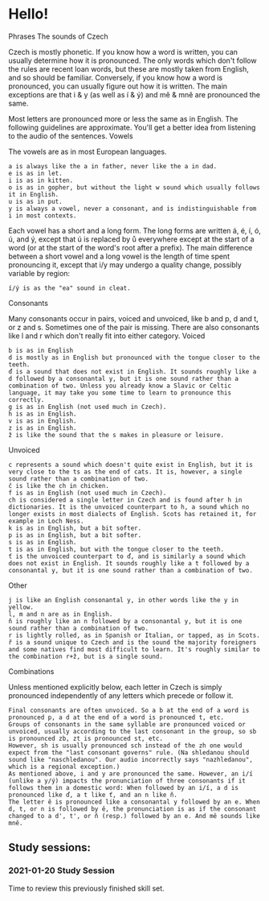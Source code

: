 # Hello! 

Phrases
The sounds of Czech

Czech is mostly phonetic. If you know how a word is written, you can usually determine how it is pronounced. The only words which don't follow the rules are recent loan words, but these are mostly taken from English, and so should be familiar. Conversely, if you know how a word is pronounced, you can usually figure out how it is written. The main exceptions are that i & y (as well as í & ý) and mě & mně are pronounced the same.

Most letters are pronounced more or less the same as in English. The following guidelines are approximate. You'll get a better idea from listening to the audio of the sentences.
Vowels

The vowels are as in most European languages.

    a is always like the a in father, never like the a in dad.
    e is as in let.
    i is as in kitten.
    o is as in gopher, but without the light w sound which usually follows it in English.
    u is as in put.
    y is always a vowel, never a consonant, and is indistinguishable from i in most contexts.

Each vowel has a short and a long form. The long forms are written á, é, í, ó, ú, and ý, except that ú is replaced by ů everywhere except at the start of a word (or at the start of the word's root after a prefix). The main difference between a short vowel and a long vowel is the length of time spent pronouncing it, except that i/y may undergo a quality change, possibly variable by region:

    í/ý is as the "ea" sound in cleat.

Consonants

Many consonants occur in pairs, voiced and unvoiced, like b and p, d and t, or z and s. Sometimes one of the pair is missing. There are also consonants like l and r which don't really fit into either category.
Voiced

    b is as in English
    d is mostly as in English but pronounced with the tongue closer to the teeth.
    ď is a sound that does not exist in English. It sounds roughly like a d followed by a consonantal y, but it is one sound rather than a combination of two. Unless you already know a Slavic or Celtic language, it may take you some time to learn to pronounce this correctly.
    g is as in English (not used much in Czech).
    h is as in English.
    v is as in English.
    z is as in English.
    ž is like the sound that the s makes in pleasure or leisure.

Unvoiced

    c represents a sound which doesn't quite exist in English, but it is very close to the ts as the end of cats. It is, however, a single sound rather than a combination of two.
    č is like the ch in chicken.
    f is as in English (not used much in Czech).
    ch is considered a single letter in Czech and is found after h in dictionaries. It is the unvoiced counterpart to h, a sound which no longer exists in most dialects of English. Scots has retained it, for example in Loch Ness.
    k is as in English, but a bit softer.
    p is as in English, but a bit softer.
    s is as in English.
    t is as in English, but with the tongue closer to the teeth.
    ť is the unvoiced counterpart to ď, and is similarly a sound which does not exist in English. It sounds roughly like a t followed by a consonantal y, but it is one sound rather than a combination of two.

Other

    j is like an English consonantal y, in other words like the y in yellow.
    l, m and n are as in English.
    ň is roughly like an n followed by a consonantal y, but it is one sound rather than a combination of two.
    r is lightly rolled, as in Spanish or Italian, or tapped, as in Scots.
    ř is a sound unique to Czech and is the sound the majority foreigners and some natives find most difficult to learn. It's roughly similar to the combination r+ž, but is a single sound.

Combinations

Unless mentioned explicitly below, each letter in Czech is simply pronounced independently of any letters which precede or follow it.

    Final consonants are often unvoiced. So a b at the end of a word is pronounced p, a d at the end of a word is pronounced t, etc.
    Groups of consonants in the same syllable are pronounced voiced or unvoiced, usually according to the last consonant in the group, so sb is pronounced zb, zt is pronounced st, etc.
    However, sh is usually pronounced sch instead of the zh one would expect from the "last consonant governs" rule. (Na shledanou should sound like "naschledanou". Our audio incorrectly says "nazhledanou", which is a regional exception.)
    As mentioned above, i and y are pronounced the same. However, an i/í (unlike a y/ý) impacts the pronunciation of three consonants if it follows them in a domestic word: When followed by an i/í, a d is pronounced like ď, a t like ť, and an n like ň.
    The letter ě is pronounced like a consonantal y followed by an e. When d, t, or n is followed by ě, the pronunciation is as if the consonant changed to a d', t', or ň (resp.) followed by an e. And mě sounds like mně.


## Study sessions:
###  2021-01-20 Study Session 
Time to review this previously finished skill set. 
